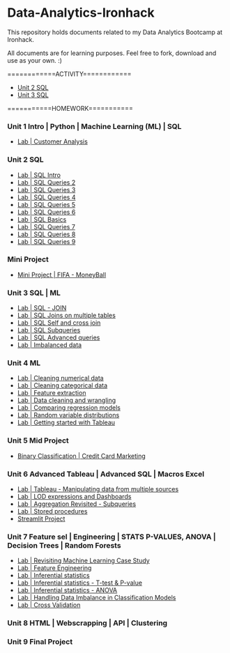# Data-Analytics-Ironhack

This repository holds documents related to my Data Analytics Bootcamp at Ironhack.

All documents are for learning purposes. Feel free to fork, download and use as your own. :)


============ACTIVITY============

- [Unit 2 SQL](https://github.com/suphawadeeth/Data-Analytics-Ironhack/tree/main/unit-2)
- [Unit 3 SQL](https://github.com/suphawadeeth/Data-Analytics-Ironhack/tree/main/unit-3)



===========HOMEWORK===========

### Unit 1 Intro | Python | Machine Learning (ML) | SQL 
- [Lab | Customer Analysis](https://github.com/suphawadeeth/Data-Analytics-Ironhack/blob/main/unit-1/week-3/lab-customer-analysis-round-8.ipynb)

### Unit 2 SQL
- [Lab | SQL Intro](https://github.com/suphawadeeth/Data-Analytics-Ironhack/blob/main/unit-2/LAB-SQL-intro/intro.sql)
- [Lab | SQL Queries 2](https://github.com/suphawadeeth/Data-Analytics-Ironhack/blob/main/unit-2/Lab-SQL-Queries-2/lab_sql2.sql)
- [Lab | SQL Queries 3](https://github.com/suphawadeeth/Data-Analytics-Ironhack/blob/main/unit-2/lab-sql-3/lab_sql3.sql)
- [Lab | SQL Queries 4](https://github.com/suphawadeeth/Data-Analytics-Ironhack/tree/main/unit-2/lab-sql-4)
- [Lab | SQL Queries 5](https://github.com/suphawadeeth/Data-Analytics-Ironhack/blob/main/unit-2/lab-sql-5/lab-sql5.sql)
- [Lab | SQL Queries 6](https://github.com/suphawadeeth/Data-Analytics-Ironhack/blob/main/unit-2/lab-sql-6/lab-sql6.sql)
- [Lab | SQL Basics](https://github.com/suphawadeeth/Data-Analytics-Ironhack/blob/main/unit-2/solution_basic_sql.sql)
- [Lab | SQL Queries 7](https://github.com/suphawadeeth/Data-Analytics-Ironhack/blob/main/unit-2/lab-sql-7/lab-sql7.sql)
- [Lab | SQL Queries 8](https://github.com/suphawadeeth/Data-Analytics-Ironhack/blob/main/unit-2/lab-sql-8/lab-sql8.sql)
- [Lab | SQL Queries 9](https://github.com/suphawadeeth/Data-Analytics-Ironhack/tree/main/unit-2/lab-sql-9)


### Mini Project

- [Mini Project | FIFA - MoneyBall](https://github.com/suphawadeeth/Data-Analytics-Ironhack/tree/main/mini-project)


### Unit 3 SQL | ML

- [Lab | SQL - JOIN](https://github.com/suphawadeeth/Data-Analytics-Ironhack/blob/main/unit-3/lab-sql-join/lab-sql-join.sql)
- [Lab | SQL Joins on multiple tables](https://github.com/suphawadeeth/Data-Analytics-Ironhack/blob/main/unit-3/lab-sql-join-multiple-tables/sql-join-multiple-tables.sql)
- [Lab | SQL Self and cross join](https://github.com/suphawadeeth/Data-Analytics-Ironhack/blob/main/unit-3/lab-self-cross-join/lab-self-cross-join.sql)
- [Lab | SQL Subqueries](https://github.com/suphawadeeth/Data-Analytics-Ironhack/blob/main/unit-3/lab-sql-subqueries/lab-sql-subqueries.sql)
- [Lab | SQL Advanced queries](https://github.com/suphawadeeth/Data-Analytics-Ironhack/blob/main/unit-3/lab-sql-advanced-queries/lab-sql-advanced-queries.sql)
- [Lab | Imbalanced data](https://github.com/suphawadeeth/Data-Analytics-Ironhack/blob/main/unit-3/lab-imbalanced-data/lab-imbalanced-data.ipynb)



### Unit 4 ML
- [Lab | Cleaning numerical data](https://github.com/suphawadeeth/Data-Analytics-Ironhack/blob/main/unit-4/lab-cleaning-numerical-data/lab-cleaning-numerical-data.ipynb)
- [Lab | Cleaning categorical data](https://github.com/suphawadeeth/Data-Analytics-Ironhack/blob/main/unit-4/lab-cleaning-categorical-data/lab-cleaning-categorical-data.ipynb)
- [Lab | Feature extraction](https://github.com/suphawadeeth/Data-Analytics-Ironhack/blob/main/unit-4/lab-feature-extraction/lab-feature-extraction.ipynb)
- [Lab | Data cleaning and wrangling](https://github.com/suphawadeeth/Data-Analytics-Ironhack/blob/main/unit-4/lab-data-cleaning-and-wrangling/lab-data-cleaning-wrangling.ipynb)
- [Lab | Comparing regression models]()
- [Lab | Random variable distributions](https://github.com/suphawadeeth/Data-Analytics-Ironhack/blob/main/unit-4/lab-random-variable-distributions/lab-random-variable-distributions.ipynb)
- [Lab | Getting started with Tableau](https://github.com/suphawadeeth/Data-Analytics-Ironhack/tree/main/unit-4/lab-getting-start-tableau)


### Unit 5 Mid Project

- [Binary Classification | Credit Card Marketing](https://github.com/jebadca/Mid_Project_Namaste)

### Unit 6 Advanced Tableau | Advanced SQL | Macros Excel

- [Lab | Tableau - Manipulating data from multiple sources](https://public.tableau.com/app/profile/suphawadee3172/viz/LabTableau-Manipulatingdatafrommultiplesources_16844167546110/top4?publish=yes)
- [Lab | LOD expressions and Dashboards](https://public.tableau.com/app/profile/suphawadee3172/viz/lab-lod-expression/Dashboard-lod-expression?publish=yes)
- [Lab | Aggregation Revisited - Subqueries](https://github.com/suphawadeeth/Data-Analytics-Ironhack/blob/main/unit-6/lab-aggregation-revisited-subqueries/lab-aggregation-revisited-subqueries.sql)
- [Lab | Stored procedures](https://github.com/suphawadeeth/Data-Analytics-Ironhack/blob/main/unit-6/lab-stored-procedures/lab-stored-procedures.sql)
- [Streamlit Project](https://github.com/suphawadeeth/Data-Analytics-Ironhack/tree/main/STREAMLIT_PROJECT)

### Unit 7 Feature sel | Engineering | STATS P-VALUES, ANOVA | Decision Trees | Random Forests
- [Lab | Revisiting Machine Learning Case Study](https://github.com/suphawadeeth/Data-Analytics-Ironhack/blob/main/unit-7/lab-revisiting-machine-learning/revisiting-machine-learning.ipynb)
- [Lab | Feature Engineering](https://github.com/suphawadeeth/Data-Analytics-Ironhack/blob/main/unit-7/lab-feature-engineering/lab-feature-engineering.ipynb)
- [Lab | Inferential statistics](https://github.com/suphawadeeth/Data-Analytics-Ironhack/blob/main/unit-7/lab-inferential-statistics/lab-inferential-statistics.ipynb)
- [Lab | Inferential statistics - T-test & P-value](https://github.com/suphawadeeth/Data-Analytics-Ironhack/blob/main/unit-7/lab-t-tests-p-values/lab-t-tests-p-values.ipynb)
- [Lab | Inferential statistics - ANOVA](https://github.com/suphawadeeth/Data-Analytics-Ironhack/blob/main/unit-7/lab-inferential-statistics-anova/lab-inferential-statistics-anova.ipynb)
- [Lab | Handling Data Imbalance in Classification Models](https://github.com/suphawadeeth/Data-Analytics-Ironhack/blob/main/unit-7/lab-handling-data-imbalance-classification/lab-handling-data-imbalance-classification.ipynb)
- [Lab | Cross Validation](https://github.com/suphawadeeth/Data-Analytics-Ironhack/blob/main/unit-7/lab-cross-validation/lab-cross-validation.ipynb)


### Unit 8 HTML | Webscrapping | API | Clustering

### Unit 9 Final Project
